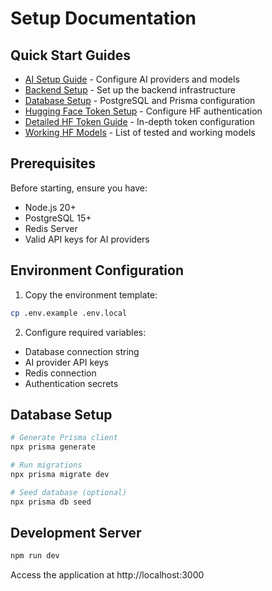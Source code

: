 # Setup Documentation

## Quick Start Guides

- [AI Setup Guide](AI_SETUP_GUIDE.md) - Configure AI providers and models
- [Backend Setup](BACKEND_SETUP.md) - Set up the backend infrastructure
- [Database Setup](DATABASE_SETUP_GUIDE.md) - PostgreSQL and Prisma configuration
- [Hugging Face Token Setup](HUGGINGFACE_TOKEN_SETUP.md) - Configure HF authentication
- [Detailed HF Token Guide](HF_TOKEN_DETAILED_GUIDE.md) - In-depth token configuration
- [Working HF Models](WORKING_HF_MODELS.md) - List of tested and working models

## Prerequisites

Before starting, ensure you have:
- Node.js 20+
- PostgreSQL 15+
- Redis Server
- Valid API keys for AI providers

## Environment Configuration

1. Copy the environment template:
```bash
cp .env.example .env.local
```

2. Configure required variables:
- Database connection string
- AI provider API keys
- Redis connection
- Authentication secrets

## Database Setup

```bash
# Generate Prisma client
npx prisma generate

# Run migrations
npx prisma migrate dev

# Seed database (optional)
npx prisma db seed
```

## Development Server

```bash
npm run dev
```

Access the application at http://localhost:3000